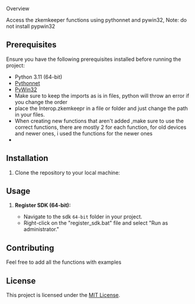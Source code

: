 

Overview

Access the zkemkeeper functions using pythonnet and pywin32, Note: do not install pypwin32

## Prerequisites

Ensure you have the following prerequisites installed before running the project:

- Python 3.11 (64-bit)
- [Pythonnet](https://pypi.org/project/pythonnet/)
- [PyWin32](https://pypi.org/project/pywin32/)
- Make sure to keep the imports as is in files, python will throw an error if you change the order
- place the Interop.zkemkeepr in a file or folder and just change the path in your files.
- When creating new functions that aren't added ,make sure to use the correct functions, there are mostly 2 for each function, for old devices and newer ones, i used the functions for the newer ones
- 

## Installation

1. Clone the repository to your local machine:

    


    

## Usage

1. **Register SDK (64-bit):**

    - Navigate to the sdk `64-bit` folder in your project.
    - Right-click on the "register_sdk.bat" file and select "Run as administrator."




## Contributing

Feel free to add all the functions with examples 

## License



This project is licensed under the [MIT License](LICENSE).








